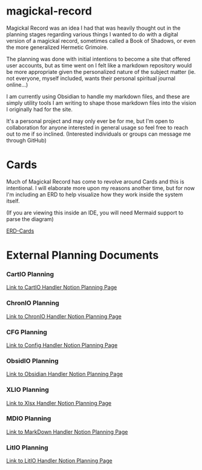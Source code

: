 # magickal-record

Magickal Record was an idea I had that was heavily
thought out in the planning stages regarding various
things I wanted to do with a digital version of 
a magickal record, sometimes called a Book of Shadows, 
or even the more generalized Hermetic Grimoire.

The planning was done with initial intentions to become
a site that offered user accounts, but as time went on
I felt like a markdown repository would be more 
appropriate given the personalized nature of the 
subject matter (ie. not everyone, myself included, 
wants their personal spiritual journal online...)

I am currently using Obsidian to handle my markdown
files, and these are simply utility tools I am writing
to shape those markdown files into the vision I 
originally had for the site.

It's a personal project and may only ever be for me,
but I'm open to collaboration for anyone interested 
in general usage so feel free to reach out to me
if so inclined. (Interested individuals or groups 
can message me through GitHub)

# Cards

Much of Magickal Record has come to revolve 
around Cards and this is intentional. I will
elaborate more upon my reasons another time, 
but for now I'm including an ERD to help visualize
how they work inside the system itself. 

(If you are viewing this inside an IDE, you
will need Mermaid support to parse the diagram)

[ERD-Cards](README_ERD-Cards.md)

# External Planning Documents

### CartIO Planning

[Link to CartIO Handler Notion Planning Page](https://www.notion.so/Cartographer-1d5222f451ee814aa844cb5a858fb4c9?pvs=4)

### ChronIO Planning

[Link to ChronIO Handler Notion Planning Page](https://www.notion.so/Chronomancer-1d5222f451ee8181a7a3ea0e5b09f23c?pvs=4)

### CFG Planning

[Link to Config Handler Notion Planning Page](https://www.notion.so/Config-cfg-1e1222f451ee814bba6fd1beb8d26878?pvs=4)

### ObsidIO Planning

[Link to Obsidian Handler Notion Planning Page](https://www.notion.so/Obsidian-Handler-obsidio-1df222f451ee819f93ead60f8362f833?pvs=4)

### XLIO Planning

[Link to Xlsx Handler Notion Planning Page](https://www.notion.so/XL-Handler-xlio-1dd222f451ee80ccb2c9de79566f85dd?pvs=4)

### MDIO Planning

[Link to MarkDown Handler Notion Planning Page](https://www.notion.so/MD-Handler-mdio-1db222f451ee81ce812eeeecc7dd77e5?pvs=4)

### LitIO Planning

[Link to LitIO Handler Notion Planning Page](https://www.notion.so/LRT-Handler-litio-1d8222f451ee81c8ae83f8d4dacfdf85?pvs=4)
